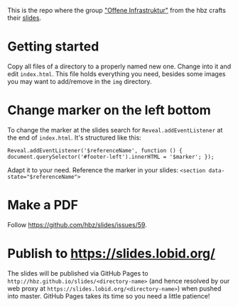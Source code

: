This is the repo where the group ["Offene Infrastruktur"](https://lobid.org/team) from the hbz crafts their [slides](https://slides.lobid.org/).

# Getting started
Copy all files of a directory to a properly named new one. Change into it and edit `index.html`. This file holds everything you need, besides some images you may want to add/remove
 in the `img` directory.

# Change marker on the left bottom
To change the marker at the slides search for `Reveal.addEventListener` at the end of
 `index.html`. It's structured like this:
```
Reveal.addEventListener('$referenceName', function () { document.querySelector('#footer-left').innerHTML = '$marker'; });
```
Adapt it to your need. Reference the marker in your slides:
 `<section data-state="$referenceName">`

# Make a PDF
Follow https://github.com/hbz/slides/issues/59.

# Publish to https://slides.lobid.org/
The slides will be published via GitHub Pages to `http://hbz.github.io/slides/<directory-name>` (and hence
resolved by our web proxy at `https://slides.lobid.org/<directory-name>`) when pushed into master. GitHub Pages takes its time
so you need a little patience!
